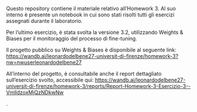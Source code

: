 Questo repository contiene il materiale relativo all’Homework 3. Al suo interno è presente un notebook in cui sono stati risolti tutti gli esercizi assegnati durante il laboratorio.

Per l’ultimo esercizio, è stata svolta la versione 3.2, utilizzando Weights & Biases per il monitoraggio del processo di fine-tuning.

Il progetto pubblico su Weights & Biases è disponibile al seguente link:
https://wandb.ai/leonardodelbene27-universit-di-firenze/homework-3?nw=nwuserleonardodelbene27

All’interno del progetto, è consultabile anche il report dettagliato sull’esercizio svolto, accessibile qui:
https://wandb.ai/leonardodelbene27-universit-di-firenze/homework-3/reports/Report-Homework-3-Esercizio-3--VmlldzoxMjQzNDkwNw

.

